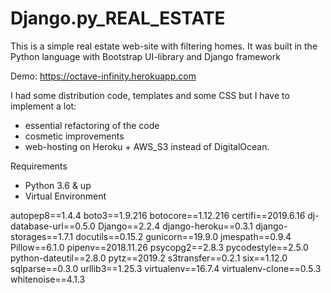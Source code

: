 # Django.py_REAL_ESTATE

This is a simple real estate web-site with filtering homes. It was built in the Python language with Bootstrap UI-library and Django framework

Demo: https://octave-infinity.herokuapp.com

I had some distribution code, templates and some CSS but I have to implement a lot:
- essential refactoring of the code
- cosmetic improvements
- web-hosting on Heroku + AWS_S3 instead of DigitalOcean. 

Requirements
- Python 3.6 & up
- Virtual Environment

autopep8==1.4.4
boto3==1.9.216
botocore==1.12.216
certifi==2019.6.16
dj-database-url==0.5.0
Django==2.2.4
django-heroku==0.3.1
django-storages==1.7.1
docutils==0.15.2
gunicorn==19.9.0
jmespath==0.9.4
Pillow==6.1.0
pipenv==2018.11.26
psycopg2==2.8.3
pycodestyle==2.5.0
python-dateutil==2.8.0
pytz==2019.2
s3transfer==0.2.1
six==1.12.0
sqlparse==0.3.0
urllib3==1.25.3
virtualenv==16.7.4
virtualenv-clone==0.5.3
whitenoise==4.1.3
